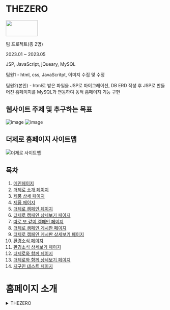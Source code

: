 # THEZERO
<img src="https://github.com/Gaeun703/THEZERO/assets/126749340/d6a64f9c-5933-4a2d-ac87-28426b34bb5f" width="100" height="50">

팀 프로젝트(총 2명)

2023.01 ~ 2023.05

JSP, JavaScript, jQueary, MySQL

팀원1 - html, css, JavaScritpt, 이미지 수집 및 수정

팀원2(본인) - html로 받은 파일을 JSP로 마이그레이션, DB ERD 작성 후 JSP로 만들어진 홈페이지를 MySQL과 연동하여 동적 홈페이지 기능 구현

## 웹사이트 주제 및 추구하는 목표
![image](https://github.com/Gaeun703/THEZERO/assets/126749340/a78e23df-1a88-4f64-b777-8050ce776239)
![image](https://github.com/Gaeun703/THEZERO/assets/126749340/7ba3c5ed-1bdf-4013-a5d7-cf5d512f44aa)

## 더제로 홈페이지 사이트맵
![더제로 사이트맵](https://github.com/Gaeun703/THEZERO/assets/126749340/3fa8b8d7-110f-415c-8ba5-2d2925556161)

## 목차
1. [메인페이지](#메인페이지)
2. [더제로 소개 페이지](#더제로-소개-페이지)
3. [제품 상세 페이지](#제품-상세-페이지)
4. [제품 페이지](#제품-페이지)
5. [더제로 캠페인 페이지](#더제로-캠페인-페이지)
6. [더제로 캠페인 상세보기 페이지](#더제로-캠페인-상세보기-페이지)
7. [따로 또 같이 캠페인 페이지](#따로-또-같이-캠페인-페이지)
8. [더제로 캠페인 게시판 페이지](#더제로-캠페인-게시판-페이지)
9. [더제로 캠페인 게시판 상세보기 페이지](#더제로-캠페인-게시판-상세보기-페이지)
10. [환경소식 페이지](#환경소식-페이지)
11. [환경소식 상세보기 페이지](#환경소식-상세보기-페이지)
12. [더제로와 함께 페이지](#더제로와-함께-페이지)
13. [더제로와 함께 상세보기 페이지](#더제로와-함께-상세보기-페이지)
14. [지구인 테스트 페이지](#지구인-테스트-페이지)

# 홈페이지 소개
<details><summary> THEZERO </summary>
  
#### 메인페이지
<img src="https://github.com/Gaeun703/THEZERO/assets/126749340/5fcb30e4-503e-4923-82e6-0774733fdf98" >

#### 더제로 소개 페이지
![THEZERO소개 페이지](https://github.com/Gaeun703/THEZERO/assets/126749340/b75edd98-d719-46d3-a40f-8cffa4b23b10)

#### 제품 페이지
![THEZERO 제품 페이지](https://github.com/Gaeun703/THEZERO/assets/126749340/1d8aa38e-3a88-4b5b-912d-764695184853)

#### 제품 상세 페이지
![THEZERO제품 상세 페이지](https://github.com/Gaeun703/THEZERO/assets/126749340/7bb53074-200f-46d0-9839-b4446bc1c00b)

#### 더제로 캠페인 페이지
![THEZERO더제로 캠페인](https://github.com/Gaeun703/THEZERO/assets/126749340/4c2daaef-0bcc-4d89-b3f1-918e1c643d55)

#### 더제로 캠페인 상세보기 페이지
![더제로 캠페인 상세보기](https://github.com/Gaeun703/THEZERO/assets/126749340/1d78c1ee-b050-4b73-82f3-b332228167e0)

#### 따로 또 같이 캠페인 페이지
![THEZERO따로또같이 캠페인](https://github.com/Gaeun703/THEZERO/assets/126749340/5bbbdb8f-b6da-449e-8f16-844362d88609)

#### 더제로 캠페인 게시판 페이지
![THEZERO캠페인 게시판](https://github.com/Gaeun703/THEZERO/assets/126749340/f693c00e-8203-4681-b09b-c64fdfd512a1)

#### 더제로 캠페인 게시판 상세보기 페이지
![THEZERO캠페인 게시판 상세보기](https://github.com/Gaeun703/THEZERO/assets/126749340/76d7ffd3-e9e2-4424-b140-1157b7e35cd4)

#### 환경소식 페이지
![THEZERO환경소식 페이지](https://github.com/Gaeun703/THEZERO/assets/126749340/fe4a2c0b-97ef-45e1-8a6d-e9e1b1c8afe2)

#### 환경소식 상세보기 페이지
![THEZERO환경소식 상세페이지](https://github.com/Gaeun703/THEZERO/assets/126749340/cc251668-2954-4c8f-b69a-00fb4f99463c)

#### 더제로와 함께 페이지
![THEZERO더제로와 함께](https://github.com/Gaeun703/THEZERO/assets/126749340/38196a5a-5edc-4b7c-a7d7-28d7f644d6e5)

#### 더제로와 함께 상세보기 페이지
![THEZERO더제로와 함께 상세페이지](https://github.com/Gaeun703/THEZERO/assets/126749340/1fa63626-cea4-4eff-b1cf-709a9760b716)

#### 지구인 테스트 페이지

  
![THEZERO더제로테스트](https://github.com/Gaeun703/THEZERO/assets/126749340/a40bfef1-45c9-40b2-b24a-07cea6888545)
![THEZERO테스트창](https://github.com/Gaeun703/THEZERO/assets/126749340/dcd33adc-43ef-48b5-8930-129cd1d8fd98)

</details>
